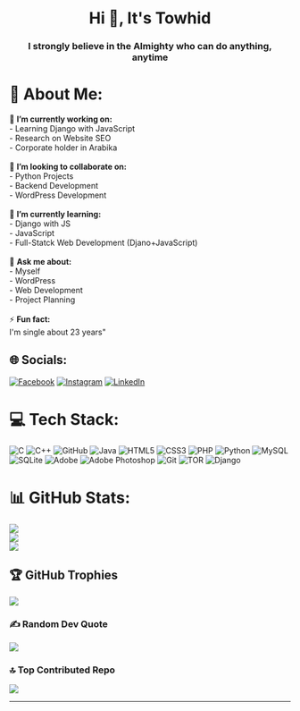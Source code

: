 <h1 align="center">Hi 👋, It's Towhid</h1>
<h3 align="center">I strongly believe in the Almighty who can do anything, anytime</h3>

# 💫 About Me:
🔭 **I’m currently working on:**  <br>- Learning Django with JavaScript  <br>- Research on Website SEO  <br>- Corporate holder in Arabika  <br><br>👯 **I’m looking to collaborate on:**  <br>- Python Projects  <br>- Backend Development <br>- WordPress Development  <br><br>🌱 **I’m currently learning:**  <br>- Django with JS  <br>- JavaScript <br>- Full-Statck Web Development (Djano+JavaScript)  <br><br>💬 **Ask me about:**  <br>- Myself  <br>- WordPress <br>- Web Development <br>- Project Planning  <br><br>⚡ **Fun fact:**  <br>I'm single about 23 years"<br>


## 🌐 Socials:
[![Facebook](https://img.shields.io/badge/Facebook-%231877F2.svg?logo=Facebook&logoColor=white)](https://www.facebook.com/mdtowhidulislam871) [![Instagram](https://img.shields.io/badge/Instagram-%23E4405F.svg?logo=Instagram&logoColor=white)](https://www.instagram.com/jr_towhid/) [![LinkedIn](https://img.shields.io/badge/LinkedIn-%230077B5.svg?logo=linkedin&logoColor=white)](https://www.linkedin.com/in/mdtowhidul-islam/)


# 💻 Tech Stack:
![C](https://img.shields.io/badge/c-%2300599C.svg?style=for-the-badge&logo=c&logoColor=white) ![C++](https://img.shields.io/badge/c++-%2300599C.svg?style=for-the-badge&logo=c%2B%2B&logoColor=white) ![GitHub](https://img.shields.io/badge/github-%23121011.svg?style=for-the-badge&logo=github&logoColor=white) ![Java](https://img.shields.io/badge/java-%23ED8B00.svg?style=for-the-badge&logo=openjdk&logoColor=white) ![HTML5](https://img.shields.io/badge/html5-%23E34F26.svg?style=for-the-badge&logo=html5&logoColor=white) ![CSS3](https://img.shields.io/badge/css3-%231572B6.svg?style=for-the-badge&logo=css3&logoColor=white) ![PHP](https://img.shields.io/badge/php-%23777BB4.svg?style=for-the-badge&logo=php&logoColor=white) ![Python](https://img.shields.io/badge/python-3670A0?style=for-the-badge&logo=python&logoColor=ffdd54) ![MySQL](https://img.shields.io/badge/mysql-4479A1.svg?style=for-the-badge&logo=mysql&logoColor=white) ![SQLite](https://img.shields.io/badge/sqlite-%2307405e.svg?style=for-the-badge&logo=sqlite&logoColor=white) ![Adobe](https://img.shields.io/badge/adobe-%23FF0000.svg?style=for-the-badge&logo=adobe&logoColor=white) ![Adobe Photoshop](https://img.shields.io/badge/adobe%20photoshop-%2331A8FF.svg?style=for-the-badge&logo=adobe%20photoshop&logoColor=white) ![Git](https://img.shields.io/badge/git-%23F05033.svg?style=for-the-badge&logo=git&logoColor=white) ![TOR](https://img.shields.io/badge/tor-%237E4798.svg?style=for-the-badge&logo=tor-project&logoColor=white) ![Django](https://img.shields.io/badge/djnago-%237E4798.svg?style=for-the-badge&logo=tor-project&logoColor=white)
# 📊 GitHub Stats:
![](https://github-readme-stats.vercel.app/api?username=towhid871&theme=gotham&hide_border=false&include_all_commits=true&count_private=true)<br/>
![](https://github-readme-streak-stats.herokuapp.com/?user=towhid871&theme=gotham&hide_border=false)<br/>
![](https://github-readme-stats.vercel.app/api/top-langs/?username=towhid871&theme=gotham&hide_border=false&include_all_commits=true&count_private=true&layout=compact)

## 🏆 GitHub Trophies
![](https://github-profile-trophy.vercel.app/?username=towhid871&theme=dark&no-frame=false&no-bg=false&margin-w=4)

### ✍️ Random Dev Quote
![](https://quotes-github-readme.vercel.app/api?type=vetical&theme=dark)

### 🔝 Top Contributed Repo
![](https://github-contributor-stats.vercel.app/api?username=towhid871&limit=5&theme=dark&combine_all_yearly_contributions=true)

---
